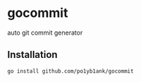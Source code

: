 # gocommit
auto git commit generator

## Installation
```bash
go install github.com/po1yb1ank/gocommit
```

